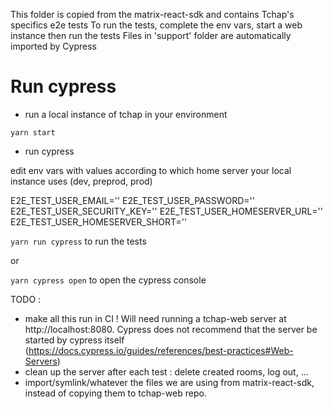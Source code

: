 This folder is copied from the matrix-react-sdk and contains Tchap's specifics e2e tests
To run the tests, complete the env vars, start a web instance then run the tests
Files in 'support' folder are automatically imported by Cypress

# Run cypress

-   run a local instance of tchap in your environment

```
yarn start
```

-   run cypress

edit env vars with values according to which home server your local instance uses (dev, preprod, prod)

E2E_TEST_USER_EMAIL=''
E2E_TEST_USER_PASSWORD=''
E2E_TEST_USER_SECURITY_KEY=''
E2E_TEST_USER_HOMESERVER_URL=''
E2E_TEST_USER_HOMESERVER_SHORT=''

`yarn run cypress` to run the tests

or

`yarn cypress open` to open the cypress console


TODO :

-   make all this run in CI ! Will need running a tchap-web server at http://localhost:8080. Cypress does not recommend that the server be started by cypress itself (https://docs.cypress.io/guides/references/best-practices#Web-Servers)
-   clean up the server after each test : delete created rooms, log out, ...
-   import/symlink/whatever the files we are using from matrix-react-sdk, instead of copying them to tchap-web repo.
